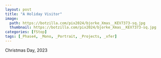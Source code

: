 ```yaml
---
layout: post
title: "A Holiday Visitor"
image:
  path: https://botzilla.com/pix2024/bjorke_Xmas__KEV7373-sq.jpg
  thumbnail: https://botzilla.com/pix2024/bjorke_Xmas__KEV7373-sq.jpg
categories: [fStop]
tags: [_Phase4, _Mono, _Portrait, _Projects, _xfer]
---
```


Christmas Day, 2023
